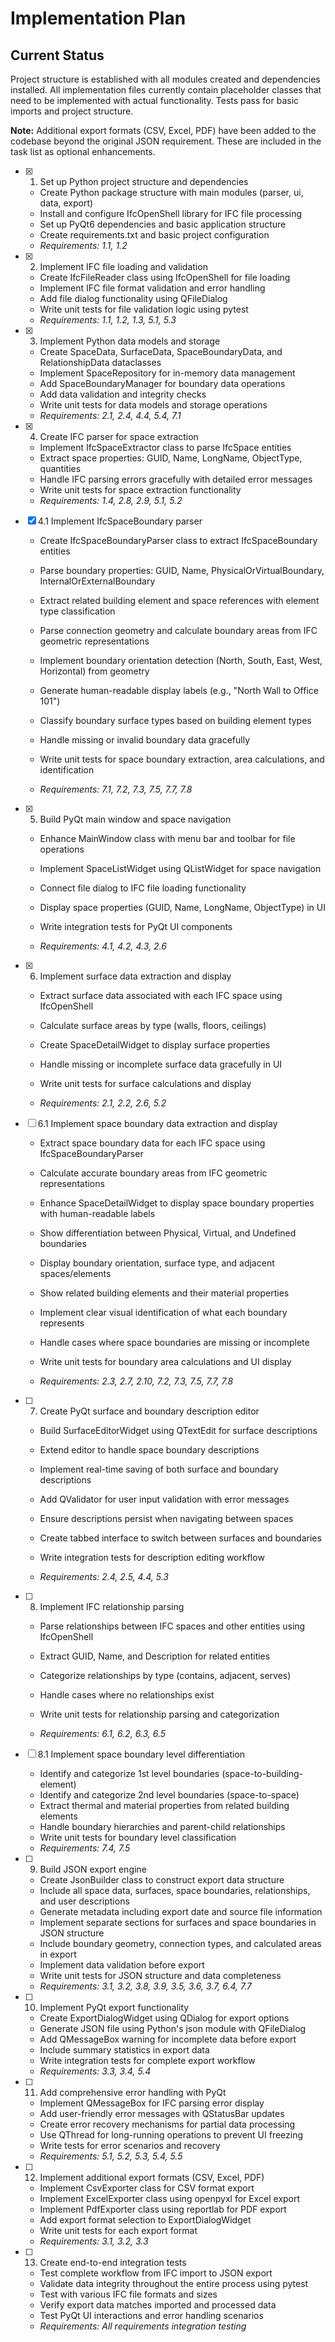 # Implementation Plan

## Current Status
Project structure is established with all modules created and dependencies installed. All implementation files currently contain placeholder classes that need to be implemented with actual functionality. Tests pass for basic imports and project structure.

**Note:** Additional export formats (CSV, Excel, PDF) have been added to the codebase beyond the original JSON requirement. These are included in the task list as optional enhancements.

- [x] 1. Set up Python project structure and dependencies


  - Create Python package structure with main modules (parser, ui, data, export)
  - Install and configure IfcOpenShell library for IFC file processing
  - Set up PyQt6 dependencies and basic application structure
  - Create requirements.txt and basic project configuration
  - _Requirements: 1.1, 1.2_

- [x] 2. Implement IFC file loading and validation



  - Create IfcFileReader class using IfcOpenShell for file loading
  - Implement IFC file format validation and error handling
  - Add file dialog functionality using QFileDialog
  - Write unit tests for file validation logic using pytest
  - _Requirements: 1.1, 1.2, 1.3, 5.1, 5.3_

- [x] 3. Implement Python data models and storage





  - Create SpaceData, SurfaceData, SpaceBoundaryData, and RelationshipData dataclasses
  - Implement SpaceRepository for in-memory data management
  - Add SpaceBoundaryManager for boundary data operations
  - Add data validation and integrity checks
  - Write unit tests for data models and storage operations
  - _Requirements: 2.1, 2.4, 4.4, 5.4, 7.1_

- [x] 4. Create IFC parser for space extraction





  - Implement IfcSpaceExtractor class to parse IfcSpace entities
  - Extract space properties: GUID, Name, LongName, ObjectType, quantities
  - Handle IFC parsing errors gracefully with detailed error messages
  - Write unit tests for space extraction functionality
  - _Requirements: 1.4, 2.8, 2.9, 5.1, 5.2_


- [x] 4.1 Implement IfcSpaceBoundary parser


  - Create IfcSpaceBoundaryParser class to extract IfcSpaceBoundary entities
  - Parse boundary properties: GUID, Name, PhysicalOrVirtualBoundary, InternalOrExternalBoundary
  - Extract related building element and space references with element type classification
  - Parse connection geometry and calculate boundary areas from IFC geometric representations
  - Implement boundary orientation detection (North, South, East, West, Horizontal) from geometry
  - Generate human-readable display labels (e.g., "North Wall to Office 101")
  - Classify boundary surface types based on building element types
  - Handle missing or invalid boundary data gracefully




  - Write unit tests for space boundary extraction, area calculations, and identification
  - _Requirements: 7.1, 7.2, 7.3, 7.5, 7.7, 7.8_

- [x] 5. Build PyQt main window and space navigation



  - Enhance MainWindow class with menu bar and toolbar for file operations
  - Implement SpaceListWidget using QListWidget for space navigation
  - Connect file dialog to IFC file loading functionality
  - Display space properties (GUID, Name, LongName, ObjectType) in UI
  - Write integration tests for PyQt UI components














  - _Requirements: 4.1, 4.2, 4.3, 2.6_

- [x] 6. Implement surface data extraction and display
  - Extract surface data associated with each IFC space using IfcOpenShell
  - Calculate surface areas by type (walls, floors, ceilings)

  - Create SpaceDetailWidget to display surface properties
  - Handle missing or incomplete surface data gracefully in UI
  - Write unit tests for surface calculations and display
  - _Requirements: 2.1, 2.2, 2.6, 5.2_

- [ ] 6.1 Implement space boundary data extraction and display
  - Extract space boundary data for each IFC space using IfcSpaceBoundaryParser
  - Calculate accurate boundary areas from IFC geometric representations
  - Enhance SpaceDetailWidget to display space boundary properties with human-readable labels
  - Show differentiation between Physical, Virtual, and Undefined boundaries
  - Display boundary orientation, surface type, and adjacent spaces/elements
  - Show related building elements and their material properties
  - Implement clear visual identification of what each boundary represents



  - Handle cases where space boundaries are missing or incomplete
  - Write unit tests for boundary area calculations and UI display
  - _Requirements: 2.3, 2.7, 2.10, 7.2, 7.3, 7.5, 7.7, 7.8_

- [ ] 7. Create PyQt surface and boundary description editor
  - Build SurfaceEditorWidget using QTextEdit for surface descriptions
  - Extend editor to handle space boundary descriptions



  - Implement real-time saving of both surface and boundary descriptions
  - Add QValidator for user input validation with error messages
  - Ensure descriptions persist when navigating between spaces
  - Create tabbed interface to switch between surfaces and boundaries
  - Write integration tests for description editing workflow
  - _Requirements: 2.4, 2.5, 4.4, 5.3_



- [ ] 8. Implement IFC relationship parsing
  - Parse relationships between IFC spaces and other entities using IfcOpenShell
  - Extract GUID, Name, and Description for related entities
  - Categorize relationships by type (contains, adjacent, serves)



  - Handle cases where no relationships exist
  - Write unit tests for relationship parsing and categorization
  - _Requirements: 6.1, 6.2, 6.3, 6.5_

- [ ] 8.1 Implement space boundary level differentiation
  - Identify and categorize 1st level boundaries (space-to-building-element)
  - Identify and categorize 2nd level boundaries (space-to-space)
  - Extract thermal and material properties from related building elements
  - Handle boundary hierarchies and parent-child relationships
  - Write unit tests for boundary level classification
  - _Requirements: 7.4, 7.5_

- [ ] 9. Build JSON export engine
  - Create JsonBuilder class to construct export data structure
  - Include all space data, surfaces, space boundaries, relationships, and user descriptions
  - Generate metadata including export date and source file information
  - Implement separate sections for surfaces and space boundaries in JSON structure
  - Include boundary geometry, connection types, and calculated areas in export
  - Implement data validation before export
  - Write unit tests for JSON structure and data completeness
  - _Requirements: 3.1, 3.2, 3.8, 3.9, 3.5, 3.6, 3.7, 6.4, 7.7_

- [ ] 10. Implement PyQt export functionality
  - Create ExportDialogWidget using QDialog for export options
  - Generate JSON file using Python's json module with QFileDialog
  - Add QMessageBox warning for incomplete data before export
  - Include summary statistics in export data
  - Write integration tests for complete export workflow
  - _Requirements: 3.3, 3.4, 5.4_

- [ ] 11. Add comprehensive error handling with PyQt
  - Implement QMessageBox for IFC parsing error display
  - Add user-friendly error messages with QStatusBar updates
  - Create error recovery mechanisms for partial data processing
  - Use QThread for long-running operations to prevent UI freezing
  - Write tests for error scenarios and recovery
  - _Requirements: 5.1, 5.2, 5.3, 5.4, 5.5_

- [ ] 12. Implement additional export formats (CSV, Excel, PDF)
  - Implement CsvExporter class for CSV format export
  - Implement ExcelExporter class using openpyxl for Excel export
  - Implement PdfExporter class using reportlab for PDF export
  - Add export format selection to ExportDialogWidget
  - Write unit tests for each export format
  - _Requirements: 3.1, 3.2, 3.3_

- [ ] 13. Create end-to-end integration tests
  - Test complete workflow from IFC import to JSON export
  - Validate data integrity throughout the entire process using pytest
  - Test with various IFC file formats and sizes
  - Verify export data matches imported and processed data
  - Test PyQt UI interactions and error handling scenarios
  - _Requirements: All requirements integration testing_